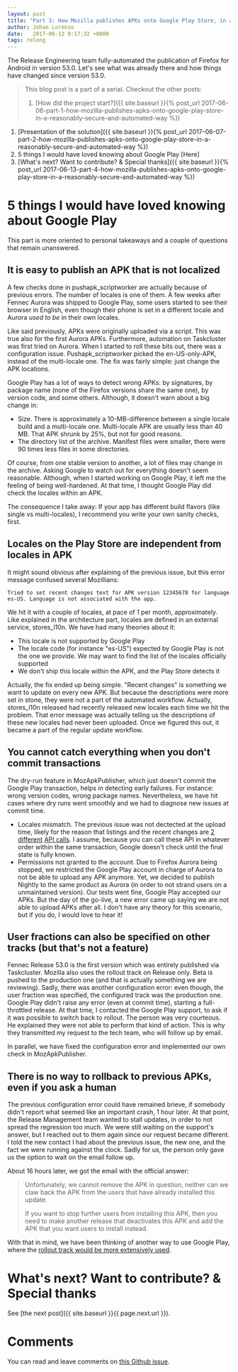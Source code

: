 ```yaml
---
layout: post
title: "Part 3: How Mozilla publishes APKs onto Google Play Store, in a reasonably secure and automated way"
author: Johan Lorenzo
date:   2017-06-12 9:17:32 +0000
tags: releng
---
```

The Release Engineering team fully-automated the publication of Firefox for Android in version 53.0. Let's see what was already there and how things have changed since version 53.0.


> This blog post is a part of a serial. Checkout the other posts:
> 
> 1. [How did the project start?]({{ site.baseurl }}{% post_url 2017-06-06-part-1-how-mozilla-publishes-apks-onto-google-play-store-in-a-reasonably-secure-and-automated-way %})
1. [Presentation of the solution]({{ site.baseurl }}{% post_url 2017-06-07-part-2-how-mozilla-publishes-apks-onto-google-play-store-in-a-reasonably-secure-and-automated-way %})
1. 5 things I would have loved knowing about Google Play [Here]
1. [What's next? Want to contribute? & Special thanks]({{ site.baseurl }}{% post_url 2017-06-13-part-4-how-mozilla-publishes-apks-onto-google-play-store-in-a-reasonably-secure-and-automated-way %})

# 5 things I would have loved knowing about Google Play
 
This part is more oriented to personal takeaways and a couple of questions that remain unanswered.
 
## It is easy to publish an APK that is not localized
 
A few checks done in pushapk_scriptworker are actually because of previous errors. The number of locales is one of them. A few weeks after Fennec Aurora was shipped to Google Play, some users started to see their browser in English, even though their phone is set in a different locale and Aurora *used to be* in their own locales.
 
Like said previously, APKs were originally uploaded via a script. This was true also for the first Aurora APKs. Furthermore, automation on Taskcluster was first tried on Aurora. When I started to roll these bits out, there was a configuration issue. Pushapk_scriptworker picked the en-US-only-APK, instead of the multi-locale one. The fix was fairly simple: just change the APK locations.
 
Google Play has a lot of ways to detect wrong APKs: by signatures, by package name (none of the Firefox versions share the same one), by version code, and some others. Although, it doesn't warn about a big change in:
 
* Size. There is approximately a 10-MB-difference between a single locale build and a multi-locale one. Multi-locale APK are usually less than 40 MB. That APK shrunk by 25%, but not for good reasons.
* The directory list of the archive. Manifest files were smaller, there were 90 times less files in some directories.
 
Of course, from one stable version to another, a lot of files may change in the archive. Asking Google to watch out for everything doesn't seem reasonable. Although, when I started working on Google Play, it left me the feeling of being well-hardened. At that time, I thought Google Play did check the locales within an APK.
 
The consequence I take away: If your app has different build flavors (like single vs multi-locales), I recommend you write your own sanity checks, first.
 
## Locales on the Play Store are independent from locales in APK
 
It might sound obvious after explaining of the previous issue, but this error message confused several Mozillians:
 
```
Tried to set recent changes text for APK version 12345678 for language es-US. Language is not associated with the app.
```
 
We hit it with a couple of locales, at pace of 1 per month, approximately. Like explained in the architecture part, locales are defined in an external service, stores_l10n. We have had many theories about it:
 
* This locale is not supported by Google Play
* The locale code (for instance "es-US") expected by Google Play is not the one we provide. We may want to find the list of the locales officially supported
* We don't ship this locale within the APK, and the Play Store detects it
 
Actually, the fix ended up being simple. "Recent changes" is something we want to update on every new APK. But because the descriptions were more set in stone, they were not a part of the automated workflow. Actually, stores_l10n released had recently released new locales each time we hit the problem. That error message was actually telling us the descriptions of these new locales had never been uploaded. Once we figured this out, it became a part of the regular update workflow.
 
## You cannot catch everything when you don't commit transactions
 
The dry-run feature in MozApkPublisher, which just doesn't commit the Google Play transaction, helps in detecting early failures. For instance: wrong version codes, wrong package names. Nevertheless, we have hit cases where dry runs went smoothly and we had to diagnose new issues at commit time.
 
* Locales mismatch. The previous issue was not dectected at the upload time, likely for the reason that listings and the recent changes are  [2 different](https://developers.google.com/android-publisher/api-ref/edits/listings) [API calls](https://developers.google.com/android-publisher/api-ref/edits/apklistings). I assume, because you can call these API in whatever order within the same transaction, Google doesn't check until the final state is fully known.
* Permissions not granted to the account. Due to Firefox Aurora being stopped, we restricted the Google Play account in charge of Aurora to not be able to upload any APK anymore. Yet, we decided to publish Nightly to the same product as Aurora (in order to not strand users on a unmaintained version). Our tests went fine, Google Play accepted our APKs. But the day of the go-live, a new error came up saying we are not able to upload APKs after all. I don't have any theory for this scenario, but if you do, I would love to hear it!
 
## User fractions can also be specified on other tracks (but that's not a feature)
 
Fennec Release 53.0 is the first version which was entirely published via Taskcluster. Mozilla also uses the rollout track on Release only. Beta is pushed to the production one (and that is actually something we are reviewing). Sadly, there was another configuration error: even though, the user fraction was specified, the configured track was the production one. Google Play didn't raise any error (even at commit time), starting a full-throttled release. At that time, I contacted the Google Play support, to ask if it was possible to switch back to rollout. The person was very courteous. He explained they were not able to perform that kind of action. This is why they transmitted my request to the tech team, who will follow up by email.
 
In parallel, we have fixed the configuration error and implemented our own check in MozApkPublisher.
 
 
## There is no way to rollback to previous APKs, even if you ask a human
 
The previous configuration error could have remained brieve, if somebody didn't report what seemed like an important crash, 1 hour later. At that point, the Release Management team wanted to stall updates, in order to not spread the regression too much. We were still waiting on the support's answer, but I reached out to them again since our request became different. I told the new contact I had about the previous issue, the new one, and the fact we were running against the clock. Sadly for us, the person only gave us the option to wait on the email follow up.
 
About 16 hours later, we got the email with the official answer:
 
> Unfortunately, we cannot remove the APK in question, neither can we claw back the APK from the users that have already installed this update.
> 
> If you want to stop further users from installing this APK, then you need to make another release that deactivates this APK and add the APK that you want users to install instead.
 
With that in mind, we have been thinking of another way to use Google Play, where the [rollout track would be more extensively used](https://bugzilla.mozilla.org/show_bug.cgi?id=1366820).

# What's next? Want to contribute? & Special thanks

See [the next post]({{ site.baseurl }}{{ page.next.url }}).

# Comments

You can read and leave comments on [this Github issue](https://github.com/JohanLorenzo/blog/issues/3).

